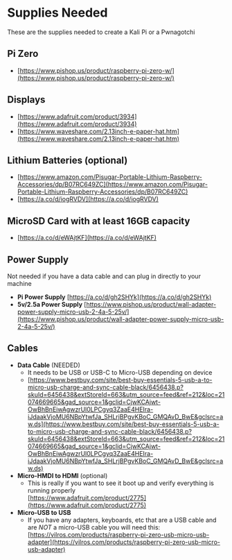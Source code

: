 # Supplies Needed
These are the supplies needed to create a Kali Pi or a Pwnagotchi

## Pi Zero 
  - [https://www.pishop.us/product/raspberry-pi-zero-w/](https://www.pishop.us/product/raspberry-pi-zero-w/)

## Displays
  - [https://www.adafruit.com/product/3934](https://www.adafruit.com/product/3934)
  - [https://www.waveshare.com/2.13inch-e-paper-hat.htm](https://www.waveshare.com/2.13inch-e-paper-hat.htm)

## Lithium Batteries (optional)  
  - [https://www.amazon.com/Pisugar-Portable-Lithium-Raspberry-Accessories/dp/B07RC649ZC](https://www.amazon.com/Pisugar-Portable-Lithium-Raspberry-Accessories/dp/B07RC649ZC)
  - [https://a.co/d/iogRVDV](https://a.co/d/iogRVDV)

## MicroSD Card with at least 16GB capacity 
  - [https://a.co/d/eWAjtKF](https://a.co/d/eWAjtKF)

## Power Supply
Not needed if you have a data cable and can plug in directly to your machine
- **Pi Power Supply** 
  [https://a.co/d/gh2SHYk](https://a.co/d/gh2SHYk)
- **5v/2.5a Power Supply** 
  [https://www.pishop.us/product/wall-adapter-power-supply-micro-usb-2-4a-5-25v/](https://www.pishop.us/product/wall-adapter-power-supply-micro-usb-2-4a-5-25v/)

## Cables
- **Data Cable** (NEEDED)
  -   It needs to be USB or USB-C to Micro-USB depending on device
  -   [https://www.bestbuy.com/site/best-buy-essentials-5-usb-a-to-micro-usb-charge-and-sync-cable-black/6456438.p?skuId=6456438&extStoreId=663&utm_source=feed&ref=212&loc=21074669665&gad_source=1&gclid=CjwKCAjwt-OwBhBnEiwAgwzrUl0LPCgyq3ZaaE4HEIra-iJdaakVjoMU6NBpYtwfJa_SHLrjBPgvKBoC_GMQAvD_BwE&gclsrc=aw.ds](https://www.bestbuy.com/site/best-buy-essentials-5-usb-a-to-micro-usb-charge-and-sync-cable-black/6456438.p?skuId=6456438&extStoreId=663&utm_source=feed&ref=212&loc=21074669665&gad_source=1&gclid=CjwKCAjwt-OwBhBnEiwAgwzrUl0LPCgyq3ZaaE4HEIra-iJdaakVjoMU6NBpYtwfJa_SHLrjBPgvKBoC_GMQAvD_BwE&gclsrc=aw.ds)
- **Micro-HMDI to HDMI** (optional)
  - This is really if you want to see it boot up and verify everything is running properly  
  [https://www.adafruit.com/product/2775](https://www.adafruit.com/product/2775)
- **Micro-USB to USB**
  - If you have any adapters, keyboards, etc that are a USB cable and are *NOT* a micro-USB cable you will need this:
  [https://vilros.com/products/raspberry-pi-zero-usb-micro-usb-adapter](https://vilros.com/products/raspberry-pi-zero-usb-micro-usb-adapter)

